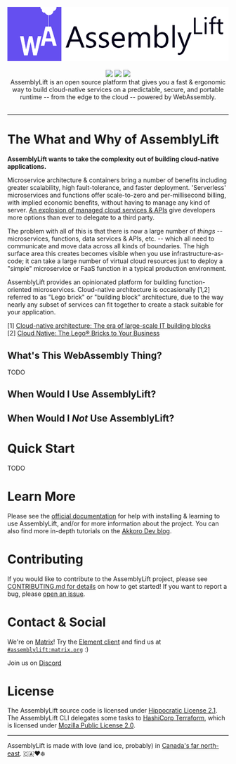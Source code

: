 <p align="center">
  <img width="600" src="./docs/AssemblyLift_logo.png"/>
  <br/>
  <br/>
  <img src="https://github.com/akkoro/assemblylift/workflows/AssemblyLift%20CI/badge.svg"/>
  <img src="https://img.shields.io/crates/v/assemblylift-cli"/>
  <img src="https://img.shields.io/discord/901946190667595786"/>
  <br/>
  AssemblyLift is an open source platform that gives you a fast & ergonomic way to build cloud-native services on a predictable, 
secure, and portable runtime -- from the edge to the cloud -- powered by WebAssembly.
  <br/>
  <br/>
</p>

-----

# The What and Why of AssemblyLift

**AssemblyLift wants to take the complexity out of building cloud-native applications.**  

Microservice architecture & containers bring a number of benefits including greater scalability, high fault-tolerance, 
and faster deployment. 'Serverless' microservices and functions offer scale-to-zero and per-millisecond billing, with 
implied economic benefits, without having to manage any kind of server. [An explosion of managed cloud services & APIs](https://landscape.cncf.io/) 
give developers more options than ever to delegate to a third party.

The problem with all of this is that there is now a large number of _things_ -- microservices, functions, data services & APIs, etc. 
-- which all need to communicate and move data across all kinds of boundaries. The high surface area this creates becomes 
visible when you use infrastructure-as-code; it can take a large number of virtual cloud resources just to deploy a "simple"
microservice or FaaS function in a typical production environment.

AssemblyLift provides an opinionated platform for building function-oriented microservices. Cloud-native architecture is occasionally [1,2]
referred to as "Lego brick" or "building block" architecture, due to the way nearly any subset of services can fit together to create 
a stack suitable for your application.

[1] [Cloud-native architecture: The era of large-scale IT building blocks](https://www.redhat.com/architect/cloud-native-building-blocks)  
[2] [Cloud Native: The Lego® Bricks to Your Business](https://www.linkedin.com/pulse/cloud-native-lego-your-business-maged-wassim/)

## What's This WebAssembly Thing?
TODO

## When Would I Use AssemblyLift?

## When Would I _Not_ Use AssemblyLift?

# Quick Start

TODO

# Learn More

Please see the [official documentation](https://docs.assemblylift.akkoro.io) for help with installing & learning to use AssemblyLift, and/or for more information about the project.
You can also find more in-depth tutorials on the [Akkoro Dev blog](https://dev.to/akkoro).

# Contributing

If you would like to contribute to the AssemblyLift project, please see [CONTRIBUTING.md for details](CONTRIBUTING.md) on how to get started!
If you want to report a bug, please [open an issue](https://github.com/akkoro/assemblylift/issues/new?labels=bug).

# Contact & Social

We're on [Matrix](https://matrix.org)! Try the [Element client](https://element.io/) and find us at [`#assemblylift:matrix.org`](https://app.element.io/#/room/#assemblylift:matrix.org) :)

Join us on [Discord](https://discord.gg/pVSCqYgra3)

# License

The AssemblyLift source code is licensed under [Hippocratic License 2.1](/LICENSE.md).  
The AssemblyLift CLI delegates some tasks to [HashiCorp Terraform](https://terraform.io), which is licensed under [Mozilla Public License 2.0](https://www.mozilla.org/en-US/MPL/2.0/).

-----

AssemblyLift is made with love (and ice, probably) in [Canada's far north-east](https://en.wikipedia.org/wiki/Newfoundland_and_Labrador). 🇨🇦❤️❄️